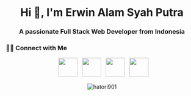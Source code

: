 <h1 align="center">Hi 👋, I'm Erwin Alam Syah Putra</h1>
<h3 align="center">A passionate Full Stack Web Developer from Indonesia</h3>

<h3> 🤝🏻 Connect with Me </h3>

<p align="center">
&nbsp; <a href="https://facebook.com/erwinalamm" target="_blank" rel="noopener noreferrer"><img src="https://img.icons8.com/plasticine/100/000000/facebook.png" width="50" /></a>
&nbsp; <a href="https://twitter.com/hatori901" target="_blank" rel="noopener noreferrer"><img src="https://img.icons8.com/plasticine/100/000000/twitter.png" width="50" /></a>  
&nbsp; <a href="https://www.instagram.com/erwinalamm/" target="_blank" rel="noopener noreferrer"><img src="https://img.icons8.com/plasticine/100/000000/instagram-new.png" width="50" /></a>  
&nbsp; <a href="mailto:erwinalam4@gmail.com" target="_blank" rel="noopener noreferrer"><img src="https://img.icons8.com/plasticine/100/000000/gmail.png"  width="50" /></a>
</p>

<p align="center"><img align="center" src="https://github-readme-streak-stats.herokuapp.com/?user=hatori901&" alt="hatori901" /></p>
